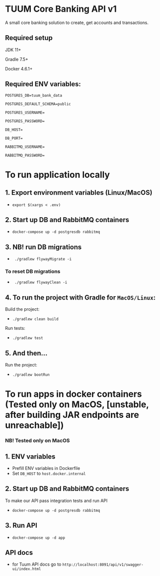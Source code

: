 # TUUM Core Banking API v1

A small core banking solution to create, get accounts and transactions.

## Required setup
JDK 11+

Gradle 7.5+

Docker 4.6.1+

## Required ENV variables:

`POSTGRES_DB=tuum_bank_data`

`POSTGRES_DEFAULT_SCHEMA=public`

`POSTGRES_USERNAME=`

`POSTGRES_PASSWORD=`

`DB_HOST=`

`DB_PORT=`

`RABBITMQ_USERNAME=`

`RABBITMQ_PASSWORD=`


# To run application locally

## 1. Export environment variables (Linux/MacOS)
* `export $(xargs < .env)`

## 2. Start up DB and RabbitMQ containers
* `docker-compose up -d postgresdb rabbitmq`

## 3. NB! run DB migrations
* ` ./gradlew flywayMigrate -i`

### To reset DB migrations
* ` ./gradlew flywayClean -i`

## 4. To run the project with Gradle for `MacOS/Linux`:
Build the project:
* `./gradlew clean build`

Run tests:
* `./gradlew test`

## 5. And then...
Run the project:
* `./gradlew bootRun`

# To run apps in docker containers (Tested only on MacOS, [unstable, after building JAR  endpoints are unreachable]) 

### NB!  Tested only on MacOS

## 1. ENV variables
* Prefill ENV variables in Dockerfile
* Set `DB_HOST` to `host.docker.internal`

## 2. Start up DB and RabbitMQ containers
To make our API pass integration tests and run API 
* `docker-compose up -d postgresdb rabbitmq`

## 3. Run API
* `docker-compose up -d app`

## API docs
* for Tuum API docs go to `http://localhost:8091/api/v1/swagger-ui/index.html`

